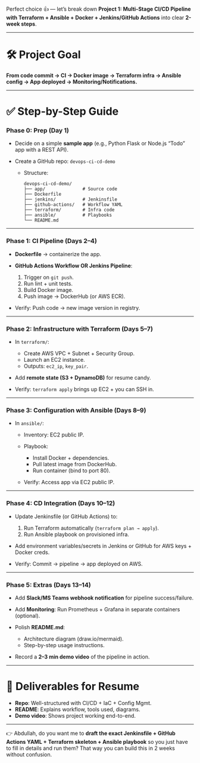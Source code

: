 Perfect choice 👍 — let’s break down **Project 1: Multi-Stage CI/CD Pipeline with Terraform + Ansible + Docker + Jenkins/GitHub Actions** into clear **2-week steps**.

---

# 🛠 Project Goal

**From code commit → CI → Docker image → Terraform infra → Ansible config → App deployed → Monitoring/Notifications.**

---

# ✅ Step-by-Step Guide

### **Phase 0: Prep (Day 1)**

* Decide on a simple **sample app** (e.g., Python Flask or Node.js “Todo” app with a REST API).
* Create a GitHub repo: `devops-ci-cd-demo`

  * Structure:

    ```
    devops-ci-cd-demo/
    ├── app/              # Source code
    ├── Dockerfile
    ├── jenkins/          # Jenkinsfile
    ├── github-actions/   # Workflow YAML
    ├── terraform/        # Infra code
    ├── ansible/          # Playbooks
    └── README.md
    ```

---

### **Phase 1: CI Pipeline (Days 2–4)**

* **Dockerfile** → containerize the app.
* **GitHub Actions Workflow OR Jenkins Pipeline**:

  1. Trigger on `git push`.
  2. Run lint + unit tests.
  3. Build Docker image.
  4. Push image → DockerHub (or AWS ECR).
* Verify: Push code → new image version in registry.

---

### **Phase 2: Infrastructure with Terraform (Days 5–7)**

* In `terraform/`:

  * Create AWS VPC + Subnet + Security Group.
  * Launch an EC2 instance.
  * Outputs: `ec2_ip`, `key_pair`.
* Add **remote state (S3 + DynamoDB)** for resume candy.
* Verify: `terraform apply` brings up EC2 + you can SSH in.

---

### **Phase 3: Configuration with Ansible (Days 8–9)**

* In `ansible/`:

  * Inventory: EC2 public IP.
  * Playbook:

    * Install Docker + dependencies.
    * Pull latest image from DockerHub.
    * Run container (bind to port 80).
  * Verify: Access app via EC2 public IP.

---

### **Phase 4: CD Integration (Days 10–12)**

* Update Jenkinsfile (or GitHub Actions) to:

  1. Run Terraform automatically (`terraform plan → apply`).
  2. Run Ansible playbook on provisioned infra.
* Add environment variables/secrets in Jenkins or GitHub for AWS keys + Docker creds.
* Verify: Commit → pipeline → app deployed on AWS.

---

### **Phase 5: Extras (Days 13–14)**

* Add **Slack/MS Teams webhook notification** for pipeline success/failure.
* Add **Monitoring**: Run Prometheus + Grafana in separate containers (optional).
* Polish **README.md**:

  * Architecture diagram (draw.io/mermaid).
  * Step-by-step usage instructions.
* Record a **2–3 min demo video** of the pipeline in action.

---

# 🎯 Deliverables for Resume

* **Repo**: Well-structured with CI/CD + IaC + Config Mgmt.
* **README**: Explains workflow, tools used, diagrams.
* **Demo video**: Shows project working end-to-end.

---

👉 Abdullah, do you want me to **draft the exact Jenkinsfile + GitHub Actions YAML + Terraform skeleton + Ansible playbook** so you just have to fill in details and run them? That way you can build this in 2 weeks without confusion.
